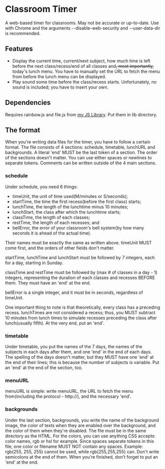 # Classroom Timer
A web-based timer for classrooms. May not be accurate or up-to-date. Use with Chrome and the arguments --disable-web-security and --user-data-dir is recommended.

## Features
- Display the current time, current/next subject, how much time is left before the next class/recess/end of all classes and<del>, most importantly,</del> today's lunch menu. You have to manually set the URL to fetch the menu from before the lunch menu can be displayed.
- Play sound some time before the class/recess starts. Unfortunately, no sound is included; you have to insert your own.

## Dependencies
Requires rainbow.js and file.js from [my JS Library](https://github.com/ThisIsPIRI/js-library). Put them in lib directory.

## The format
When you're writing data files for the timer, you have to follow a certain format. The file consists of 4 sections: schedule, timetable, lunchURL and backgrounds. A literal 'end' MUST be the last token of a section. The order of the sections doesn't matter. You can use either spaces or newlines to separate tokens. Comments can be written outside of the 4 main sections.

### schedule
Under schedule, you need 6 things:

- timeUnit, the unit of time used(M/minutes or S/seconds);
- startTime, the time the first recess(before the first class) starts;
- lunchTime, the length of the lunchtime minus 10 minutes;
- lunchStart, the class after which the lunchtime starts;
- classTime, the length of each classes;
- restTime, the length of each recesses; and
- bellError, the error of your classroom's bell system(by how many seconds it is ahead of the actual time).

Their names must be exactly the same as written above. timeUnit MUST come first, and the orders of other fields don't matter.

startTime, lunchTime and lunchStart must be followed by 7 integers, each for a day, starting in Sunday.

classTime and restTime must be followed by (max # of classes in a day - 1) integers, representing the duration of each classes and recesses BEFORE them. They must have an 'end' at the end.

bellError is a single integer, and it must be in seconds, regardless of timeUnit.

One important thing to note is that theoretically, every class has a preceding recess. lunchTimes are not considered a recess; thus, you MUST subtract 10 minutes from lunch times to simulate recesses preceding the class after lunch(usually fifth). At the very end, put an 'end'.

### timetable
Under timetable, you put the names of the 7 days, the names of the subjects in each days after them, and one 'end' in the end of each days. The spelling of the days doesn't matter, but they MUST have one 'end' at the end of their lines; this is because the number of subjects is variable. Put an 'end' at the end of the section, too.

### menuURL
menuURL is simple: write menuURL, the URL to fetch the menu from(including the protocol - http://), and the necessary 'end'.

### backgrounds
Under the last section, backgrounds, you write the name of the background image, the color of texts when they are enabled over the background, and the color of them when they're disabled. The file must be in the same directory as the HTML. For the colors, you can use anything CSS accepts: color names, rgb or hsl for example. Since spaces separate tokens in this file, one color or filename MUST NOT contain any spaces. Example: rgb(255, 255, 255) cannot be used, while rgb(255,255,255) can. Don't write semicolons at the end of them. When you're finished, don't forget to put an 'end' at the end.